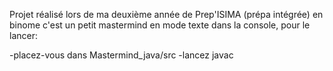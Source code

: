 Projet réalisé lors de ma deuxième année de Prep'ISIMA (prépa intégrée) en binome
c'est un petit mastermind en mode texte dans la console,
pour le lancer:

  -placez-vous dans Mastermind_java/src
  -lancez javac 
